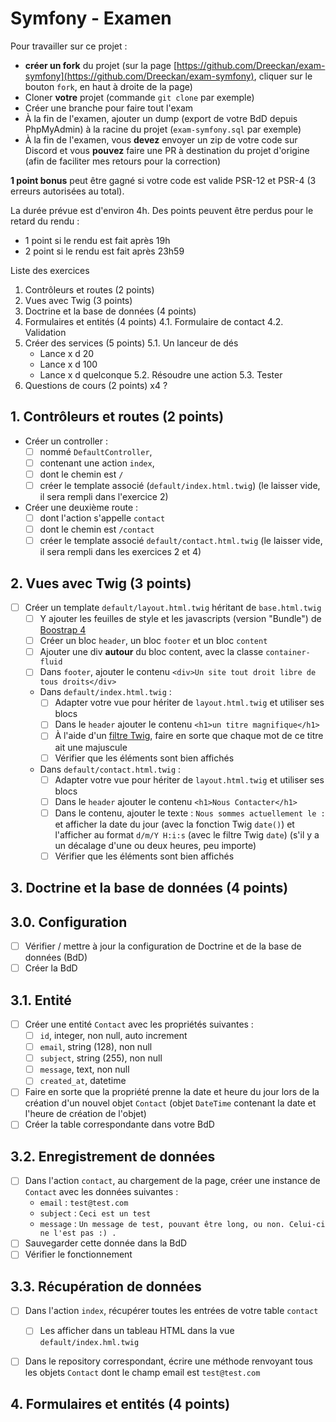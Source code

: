 # Symfony - Examen

Pour travailler sur ce projet : 
- **créer un fork** du projet (sur la page [https://github.com/Dreeckan/exam-symfony](https://github.com/Dreeckan/exam-symfony), cliquer sur le bouton `fork`, en haut à droite de la page)
- Cloner **votre** projet (commande `git clone` par exemple)
- Créer une branche pour faire tout l'exam
- À la fin de l'examen, ajouter un dump (export de votre BdD depuis PhpMyAdmin) à la racine du projet (`exam-symfony.sql` par exemple)
- À la fin de l'examen, vous **devez** envoyer un zip de votre code sur Discord et vous **pouvez** faire une PR à destination du projet d'origine (afin de faciliter mes retours pour la correction)

**1 point bonus** peut être gagné si votre code est valide PSR-12 et PSR-4 (3 erreurs autorisées au total).

La durée prévue est d'environ 4h. Des points peuvent être perdus pour le retard du rendu :
- 1 point si le rendu est fait après 19h
- 2 point si le rendu est fait après 23h59

Liste des exercices
1. Contrôleurs et routes (2 points)
2. Vues avec Twig (3 points)
3. Doctrine et la base de données (4 points)
4. Formulaires et entités (4 points)
  4.1. Formulaire de contact
  4.2. Validation
5. Créer des services (5 points)
  5.1. Un lanceur de dés
    - Lance x d 20
    - Lance x d 100
    - Lance x d quelconque
  5.2. Résoudre une action
  5.3. Tester
6. Questions de cours (2 points)
  x4 ?
   
## 1. Contrôleurs et routes (2 points)

- Créer un controller : 
  - [ ] nommé `DefaultController`, 
  - [ ] contenant une action `index`,
  - [ ] dont le chemin est `/`
  - [ ] créer le template associé (`default/index.html.twig`) (le laisser vide, il sera rempli dans l'exercice 2)
  
- Créer une deuxième route :
  - [ ] dont l'action s'appelle `contact`
  - [ ] dont le chemin est `/contact`
  - [ ] créer le template associé `default/contact.html.twig` (le laisser vide, il sera rempli dans les exercices 2 et 4)
  
## 2. Vues avec Twig (3 points)

- [ ] Créer un template `default/layout.html.twig` héritant de `base.html.twig`
  - [ ] Y ajouter les feuilles de style et les javascripts (version "Bundle") de [Boostrap 4](https://getbootstrap.com/docs/4.6/getting-started/introduction/)
  - [ ] Créer un bloc `header`, un bloc `footer` et un bloc `content`
  - [ ] Ajouter une div **autour** du bloc content, avec la classe `container-fluid`
  - [ ] Dans `footer`, ajouter le contenu `<div>Un site tout droit libre de tous droits</div>`
  - Dans `default/index.html.twig` :
    - [ ] Adapter votre vue pour hériter de `layout.html.twig` et utiliser ses blocs
    - [ ] Dans le `header` ajouter le contenu `<h1>un titre magnifique</h1>`
    - [ ] À l'aide d'un [filtre Twig](https://twig.symfony.com/doc/), faire en sorte que chaque mot de ce titre ait une majuscule
    - [ ] Vérifier que les éléments sont bien affichés
  - Dans `default/contact.html.twig` :
    - [ ] Adapter votre vue pour hériter de `layout.html.twig` et utiliser ses blocs
    - [ ] Dans le `header` ajouter le contenu `<h1>Nous Contacter</h1>`
    - [ ] Dans le contenu, ajouter le texte : `Nous sommes actuellement le : ` et afficher la date du jour (avec la fonction Twig `date()`) et l'afficher au format `d/m/Y H:i:s` (avec le filtre Twig `date`) (s'il y a un décalage d'une ou deux heures, peu importe)
    - [ ] Vérifier que les éléments sont bien affichés
  
## 3. Doctrine et la base de données (4 points)

## 3.0. Configuration

- [ ] Vérifier / mettre à jour la configuration de Doctrine et de la base de données (BdD)
- [ ] Créer la BdD

## 3.1. Entité
- [ ] Créer une entité `Contact` avec les propriétés suivantes :
  - [ ] `id`, integer, non null, auto increment
  - [ ] `email`, string (128), non null
  - [ ] `subject`, string (255), non null
  - [ ] `message`, text, non null
  - [ ] `created_at`, datetime
- [ ] Faire en sorte que la propriété prenne la date et heure du jour lors de la création d'un nouvel objet `Contact` (objet `DateTime` contenant la date et l'heure de création de l'objet)
- [ ] Créer la table correspondante dans votre BdD

## 3.2. Enregistrement de données

- [ ] Dans l'action `contact`, au chargement de la page, créer une instance de `Contact` avec les données suivantes :
  - `email` : `test@test.com`
  - `subject` : `Ceci est un test`
  - `message` : `Un message de test, pouvant être long, ou non. Celui-ci ne l'est pas :) .`
- [ ] Sauvegarder cette donnée dans la BdD
- [ ] Vérifier le fonctionnement

## 3.3. Récupération de données

- [ ] Dans l'action `index`, récupérer toutes les entrées de votre table `contact`
  - [ ] Les afficher dans un tableau HTML dans la vue `default/index.hml.twig`
- [ ] Dans le repository correspondant, écrire une méthode renvoyant tous les objets `Contact` dont le champ email est `test@test.com`


## 4. Formulaires et entités (4 points)